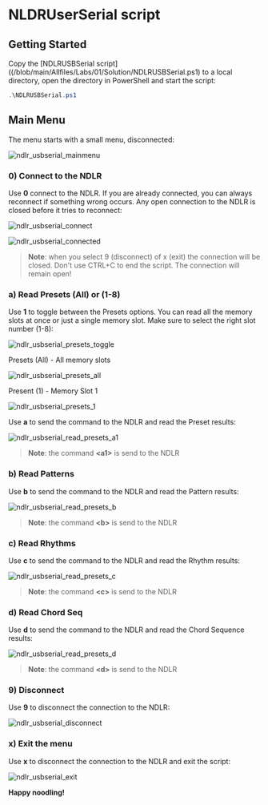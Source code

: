 # NLDRUserSerial script

## Getting Started

Copy the [NDLRUSBSerial script]((/blob/main/Allfiles/Labs/01/Solution/NDLRUSBSerial.ps1) to a local directory, open the directory in PowerShell and start the script:

```PowerShell
.\NDLRUSBSerial.ps1
```

## Main Menu

The menu starts with a small menu, disconnected:

![ndlr_usbserial_mainmenu](Instructions/Labs/images/ndlr_usbserial_mainmenu.png)

### 0) Connect to the NDLR

Use **0** connect to the NDLR. If you are already connected, you can always reconnect if something wrong occurs. Any open connection to the NDLR is closed before it tries to reconnect:

![ndlr_usbserial_connect](Instructions/Labs/images/ndlr_usbserial_connect.png)

![ndlr_usbserial_connected](Instructions/Labs/images/ndlr_usbserial_connected.png)

> **Note**: when you select 9 (disconnect) of x (exit) the connection will be closed. Don't use CTRL+C to end the script. The connection will remain open!

### a) Read Presets (All) or (1-8)

Use **1** to toggle between the Presets options. You can read all the memory slots at once or just a single memory slot. Make sure to select the right slot number (1-8):

![ndlr_usbserial_presets_toggle](Instructions/Labs/images/ndlr_usbserial_presets_toggle.png)

Presets (All) - All memory slots

![ndlr_usbserial_presets_all](Instructions/Labs/images/ndlr_usbserial_presets_all.png)

Present (1) - Memory Slot 1

![ndlr_usbserial_presets_1](Instructions/Labs/images/ndlr_usbserial_presets_1.png)

Use **a** to send the command to the NDLR and read the Preset results:

![ndlr_usbserial_read_presets_a1](Instructions/Labs/images/ndlr_usbserial_read_presets_a1.png)

> **Note**: the command **\<a1\>** is send to the NDLR

### b) Read Patterns

Use **b** to send the command to the NDLR and read the Pattern results:

![ndlr_usbserial_read_presets_b](Instructions/Labs/images/ndlr_usbserial_read_presets_b.png)

> **Note**: the command **\<b\>** is send to the NDLR

### c) Read Rhythms

Use **c** to send the command to the NDLR and read the Rhythm results:

![ndlr_usbserial_read_presets_c](Instructions/Labs/images/ndlr_usbserial_read_presets_c.png)

> **Note**: the command **\<c\>** is send to the NDLR

### d) Read Chord Seq

Use **d** to send the command to the NDLR and read the Chord Sequence results:

![ndlr_usbserial_read_presets_d](Instructions/Labs/images/ndlr_usbserial_read_presets_d.png)

> **Note**: the command **\<d\>** is send to the NDLR

### 9) Disconnect

Use **9** to disconnect the connection to the NDLR:

![ndlr_usbserial_disconnect](Instructions/Labs/images/ndlr_usbserial_disconnect.png)

### x) Exit the menu

Use **x** to disconnect the connection to the NDLR and exit the script:

![ndlr_usbserial_exit](Instructions/Labs/images/ndlr_usbserial_exit.png)

**Happy noodling!**

